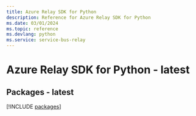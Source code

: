 ```yaml
---
title: Azure Relay SDK for Python
description: Reference for Azure Relay SDK for Python
ms.date: 03/01/2024
ms.topic: reference
ms.devlang: python
ms.service: service-bus-relay
---
```

# Azure Relay SDK for Python - latest
## Packages - latest
[!INCLUDE [packages](relay-index.md)]
